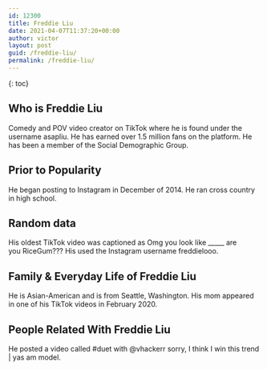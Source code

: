 ```yaml
---
id: 12300
title: Freddie Liu
date: 2021-04-07T11:37:20+00:00
author: victor
layout: post
guid: /freddie-liu/
permalink: /freddie-liu/
---
```



{: toc}


## Who is Freddie Liu



Comedy and POV video creator on TikTok where he is found under the username asapliu. He has earned over 1.5 million fans on the platform. He has been a member of the Social Demographic Group. 

                
                
                
## Prior to Popularity



He began posting to Instagram in December of 2014. He ran cross country in high school. 

                
                
                
## Random data



His oldest TikTok video was captioned as Omg you look like _____ are you RiceGum??? His used the Instagram username freddielooo.

                
                
                
## Family & Everyday Life of Freddie Liu



He is Asian-American and is from Seattle, Washington. His mom appeared in one of his TikTok videos in February 2020.

                
                
                
## People Related With Freddie Liu



He posted a video called #duet with @vhackerr sorry, I think I win this trend | yas am model.

                
              
            
          
          
          